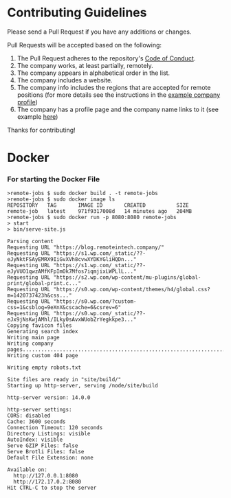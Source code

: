 # Contributing Guidelines

Please send a Pull Request if you have any additions or changes.

Pull Requests will be accepted based on the following:

1. The Pull Request adheres to the repository's [Code of Conduct](https://github.com/remoteintech/remote-jobs/tree/main/.github/CODE_OF_CONDUCT.md).
1. The company works, at least partially, remotely.
1. The company appears in alphabetical order in the list.
1. The company includes a website.
1. The company info includes the regions that are accepted for remote positions (for more details see the instructions in the [example company profile](/company-profiles/dtact.md))
1. The company has a profile page and the company name links to it (see example [here](/company-profiles/example.md))

Thanks for contributing!

# Docker
### For starting the Docker File

```
>remote-jobs $ sudo docker build . -t remote-jobs
>remote-jobs $ sudo docker image ls
REPOSITORY   TAG       IMAGE ID       CREATED          SIZE
remote-job   latest    971f9317008d   14 minutes ago   204MB
>remote-jobs $ sudo docker run -p 8080:8080 remote-jobs
> start
> bin/serve-site.js

Parsing content
Requesting URL "https://blog.remoteintech.company/"
Requesting URL "https://s1.wp.com/_static/??-eJyNktFSAyEMRX9IiGvXVh8cvwXYDKYGliHQDn..."
Requesting URL "https://s1.wp.com/_static/??-eJyVUO1qwzAMfKFpImOk7Mfos7iqmjixLWPLlL..."
Requesting URL "https://s2.wp.com/wp-content/mu-plugins/global-print/global-print.c..."
Requesting URL "https://s0.wp.com/wp-content/themes/h4/global.css?m=1420737423h&css..."
Requesting URL "https://s0.wp.com/?custom-css=1&csblog=9eXnX&cscache=6&csrev=6"
Requesting URL "https://s0.wp.com/_static/??-eJx9jNsKwjAMhl/ILky0sAvxWUobZrYegkkpe3..."
Copying favicon files
Generating search index
Writing main page
Writing company pages..........................................................................
Writing custom 404 page

Writing empty robots.txt

Site files are ready in "site/build/"
Starting up http-server, serving /node/site/build

http-server version: 14.0.0

http-server settings: 
CORS: disabled
Cache: 3600 seconds
Connection Timeout: 120 seconds
Directory Listings: visible
AutoIndex: visible
Serve GZIP Files: false
Serve Brotli Files: false
Default File Extension: none

Available on:
  http://127.0.0.1:8080
  http://172.17.0.2:8080
Hit CTRL-C to stop the server

```
